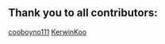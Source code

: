 Thank you to all contributors:
------------------------------
[cooboyno111](https://github.com/cooboyno111)
[KerwinKoo](https://github.com/KerwinKoo)
